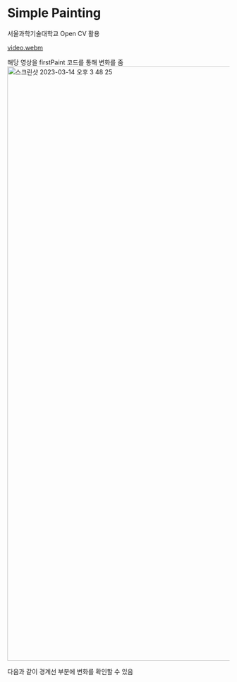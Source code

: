 # Simple Painting 

서울과학기술대학교 
Open CV 활용

[video.webm](https://user-images.githubusercontent.com/61642764/224917293-a5a807f4-f1f4-4862-a916-115d037e20f1.webm)

해당 영상을 firstPaint 코드를 통해 변화를 줌
<img width="1344" alt="스크린샷 2023-03-14 오후 3 48 25" src="https://user-images.githubusercontent.com/61642764/224918396-0b9a3672-a1c6-4632-a677-6e8f112e9f94.png">

다음과 같이 경계선 부분에 변화를 확인할 수 있음

